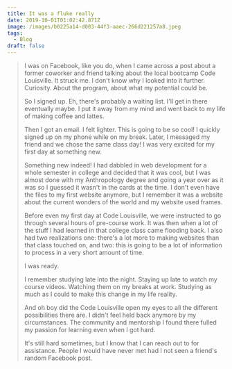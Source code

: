 ```yaml
---
title: It was a fluke really
date: 2019-10-01T01:02:42.871Z
image: /images/b0225a14-d003-44f3-aaec-266d221257a8.jpeg
tags:
  - Blog
draft: false
---
```

> I was on Facebook, like you do, when I came across a post about a former coworker and friend talking about the local bootcamp Code Louisville. It struck me. I don't know why I looked into it further. Curiosity. About the program, about what my potential could be.
>
>
>
> So I signed up. Eh, there's probably a waiting list. I'll get in there eventually maybe. I put it away from my mind and went back to my life of making coffee and lattes.
>
>
>
> Then I got an email. I felt lighter. This is going to be so cool! I quickly signed up on my phone while on my break. Later, I messaged my friend and we chose the same class day! I was very excited for my first day at something new.
>
>
>
> Something new indeed! I had dabbled in web development for a whole semester in college and decided that it was cool, but I was almost done with my Anthropology degree and going a year over as it was so I guessed it wasn't in the cards at the time. I don't even have the files to my first website anymore, but I remember it was a website about the current wonders of the world and my website used frames.
>
>
>
> Before even my first day at Code Louisville, we were instructed to go through several hours of pre-course work. It was then when a lot of the stuff I had learned in that college class came flooding back. I also had two realizations one: there's a lot more to making websites than that class touched on, and two: this is going to be a lot of information to process in a very short amount of time.
>
>
>
> I was ready.
>
>
>
> I remember studying late into the night. Staying up late to watch my course videos. Watching them on my breaks at work. Studying as much as I could to make this change in my life reality.
>
>
>
> And oh boy did the Code Louisville open my eyes to all the different possibilities there are. I didn't feel held back anymore by my circumstances. The community and mentorship I found there fulled my passion for learning even when I got hard.
>
>
>
> It's still hard sometimes, but I know that I can reach out to for assistance. People I would have never met had I not seen a friend's random Facebook post.
